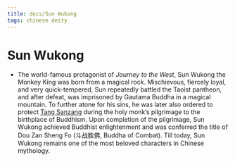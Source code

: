 ```yaml
---
title: docs/Sun Wukong
tags: chinese deity
---
```


# Sun Wukong 
- The world-famous protagonist of _Journey to the West_, Sun Wukong the Monkey King was born from a magical rock. Mischievous, fiercely loyal, and very quick-tempered, Sun repeatedly battled the Taoist pantheon, and after defeat, was imprisoned by Gautama Buddha in a magical mountain. To further atone for his sins, he was later also ordered to protect [Tang Sanzang](Tang%20Sanzang.md) during the holy monk’s pilgrimage to the birthplace of Buddhism. Upon completion of the pilgrimage, Sun Wukong achieved Buddhist enlightenment and was conferred the title of Dou Zan Sheng Fo (斗战胜佛, Buddha of Combat). Till today, Sun Wukong remains one of the most beloved characters in Chinese mythology.